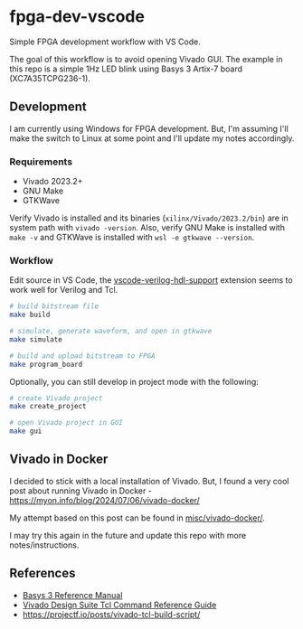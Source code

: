 # fpga-dev-vscode

Simple FPGA development workflow with VS Code.

The goal of this workflow is to avoid opening Vivado GUI.
The example in this repo is a simple 1Hz LED blink using Basys 3 Artix-7 board (XC7A35TCPG236-1).

## Development

I am currently using Windows for FPGA development. 
But, I'm assuming I'll make the switch to Linux at some point and I'll update my notes accordingly.

### Requirements

- Vivado 2023.2+
- GNU Make
- GTKWave

Verify Vivado is installed and its binaries (`xilinx/Vivado/2023.2/bin`) are in system path with `vivado -version`.
Also, verify GNU Make is installed with `make -v` and GTKWave is installed with `wsl -e gtkwave --version`.

### Workflow

Edit source in VS Code, the [vscode-verilog-hdl-support](https://github.com/mshr-h/vscode-verilog-hdl-support) extension seems to work well for Verilog and Tcl.

```sh
# build bitstream file
make build

# simulate, generate waveform, and open in gtkwave
make simulate

# build and upload bitstream to FPGA
make program_board
```

Optionally, you can still develop in project mode with the following:

```sh
# create Vivado project
make create_project

# open Vivado project in GUI
make gui
```

## Vivado in Docker

I decided to stick with a local installation of Vivado. But, I found a
very cool post about running Vivado in Docker - https://myon.info/blog/2024/07/06/vivado-docker/

My attempt based on this post can be found in [misc/vivado-docker/](misc/vivado-docker/).

I may try this again in the future and update this repo with more notes/instructions.

## References

- [Basys 3 Reference Manual](https://digilent.com/reference/programmable-logic/basys-3/reference-manual)
- [Vivado Design Suite Tcl Command Reference Guide](https://docs.amd.com/r/en-US/ug835-vivado-tcl-commands)
- https://projectf.io/posts/vivado-tcl-build-script/
